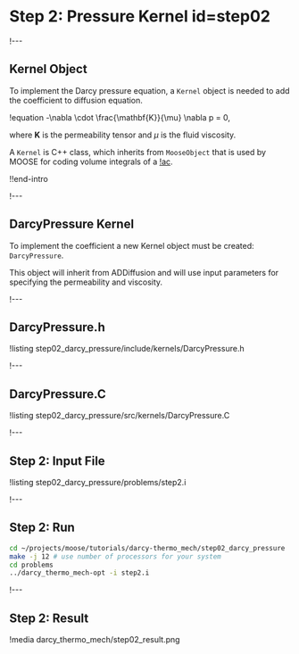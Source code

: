 # Step 2: Pressure Kernel id=step02

!---

## Kernel Object

To implement the Darcy pressure equation, a `Kernel` object is needed to add the coefficient
to diffusion equation.

!equation
-\nabla \cdot \frac{\mathbf{K}}{\mu} \nabla p = 0,

where $\textbf{K}$ is the permeability tensor and $\mu$ is the fluid viscosity.

A `Kernel` is C++ class, which inherits from `MooseObject` that is used by MOOSE for coding
volume integrals of a [!ac](PDE).

!!end-intro

!---

## DarcyPressure Kernel

To implement the coefficient a new Kernel object must be created: `DarcyPressure`.

This object will inherit from ADDiffusion and will use input parameters for specifying the
permeability and viscosity.

!---

## DarcyPressure.h

!listing step02_darcy_pressure/include/kernels/DarcyPressure.h

!---

## DarcyPressure.C

!listing step02_darcy_pressure/src/kernels/DarcyPressure.C

!---

## Step 2: Input File

!listing step02_darcy_pressure/problems/step2.i

!---

## Step 2: Run

```bash
cd ~/projects/moose/tutorials/darcy-thermo_mech/step02_darcy_pressure
make -j 12 # use number of processors for your system
cd problems
../darcy_thermo_mech-opt -i step2.i
```

!---

## Step 2: Result

!media darcy_thermo_mech/step02_result.png

